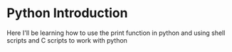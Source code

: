 # Python Introduction
Here I'll be learning how to use the print function in python and using shell scripts and C scripts to work with python
